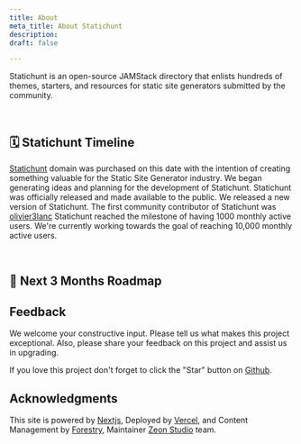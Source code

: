 ```yaml
---
title: About
meta_title: About Statichunt
description: 
draft: false

---
```

Statichunt is an open-source JAMStack directory that enlists hundreds of themes, starters, and resources for static site generators submitted by the community.

<br/>

## 🗓️ Statichunt Timeline

<Timeline>

<Event date="" title=" 🌐 Domain Purchased - 11th December 2019  "> <a href="https://statichunt.com/" target="_blank">Statichunt</a> domain was purchased on this date with the intention of creating something valuable for the Static Site Generator industry. </Event>
<Event date="" title=" 💡 Idea Generation and Planning - 20th September 2021 "> We began generating ideas and planning for the development of Statichunt. </Event>
<Event date="" title=" 🚀 Launched Statichunt - 10th January 2022 ">Statichunt was officially released and made available to the public. </Event>
<Event date="" title=" 🚀  NextJs Version Released - 1st September 2022 "> We released a new version of Statichunt. </Event>
<Event date="" title=" 🪄 First Contributor - 6th September 2022 "> The first community contributor of Statichunt was <a href="https://github.com/olivier3lanc" target="_blank">olivier3lanc</a>   </Event>
<Event date="" title=" 🏆 1,000 Monthly Users Milestone - 29th January 2023 "> Statichunt reached the milestone of having 1000 monthly active users. </Event>
<Event date="" title=" 🎯 10,000 Monthly Users Milestone (Loading....)  ">We're currently working towards the goal of reaching 10,000 monthly active users.</Event>

</Timeline>

<br/>

## 🎯 Next 3 Months Roadmap

<Timeline>

<Event date="" title=" 🖼️  500+ High-Quality JAMStack Themes"> </Event>
<Event date="" title=" ⚙️  200+ JAMStack Tools & Resources "> </Event>
<Event date="" title=" 🖼️  Release 3 High-Quality JAMStack Themes Made By Statichunt Team "> </Event>
<Event date="" title=" 💡 200+ JAMStack Example Websites "> </Event>
<Event date="" title=" ✍️ Introduce Blog"> </Event>
<Event date="" title=" 🔍 Introduce Search Functionality"> </Event>
<Event date="" title=" 🚀 Launch on Producthunt"> </Event>

</Timeline>

## Feedback

We welcome your constructive input. Please tell us what makes this project exceptional. Also, please share your feedback on this project and assist us in upgrading.

If you love this project don't forget to click the "Star" button on [Github](https://github.com/statichunt/statichunt).


## Acknowledgments

This site is powered by <a href="https://nextjs.org/" target="_blank" rel="nofollow noopener noreferrer">Nextjs</a>, Deployed by <a href="https://vercel.com/" target="_blank" rel="nofollow noopener noreferrer">Vercel</a>, and Content Management by <a href="https://forestry.io/" target="_blank" rel="nofollow noopener noreferrer">Forestry</a>, Maintainer <a href="https://zeon.studio/" target="_blank">Zeon Studio</a> team. 
